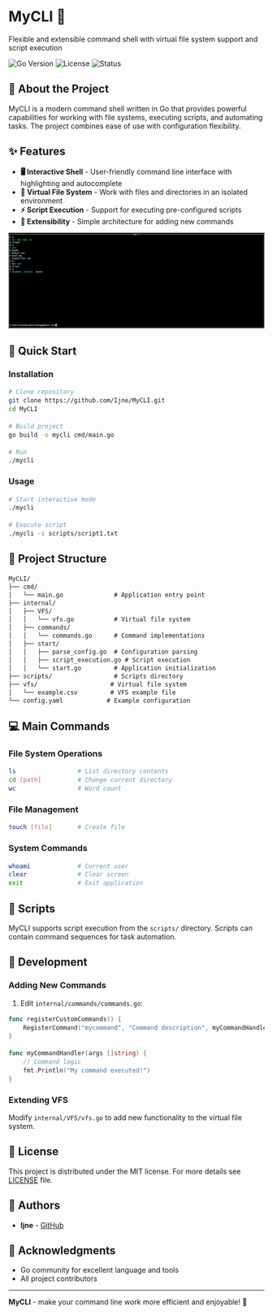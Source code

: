 # MyCLI 🚀

Flexible and extensible command shell with virtual file system support and script execution

![Go Version](https://img.shields.io/badge/Go-1.21+-blue)
![License](https://img.shields.io/badge/License-MIT-green)
![Status](https://img.shields.io/badge/Status-Active-brightgreen)

## 📖 About the Project

MyCLI is a modern command shell written in Go that provides powerful capabilities for working with file systems, executing scripts, and automating tasks. The project combines ease of use with configuration flexibility.

## ✨ Features

- **🖥️ Interactive Shell** - User-friendly command line interface with highlighting and autocomplete  
- **📁 Virtual File System** - Work with files and directories in an isolated environment  
- **⚡ Script Execution** - Support for executing pre-configured scripts  
- **🔧 Extensibility** - Simple architecture for adding new commands  

![Work Example](pictures/image.png)

## 🚀 Quick Start

### Installation

```bash
# Clone repository
git clone https://github.com/Ijne/MyCLI.git
cd MyCLI

# Build project
go build -o mycli cmd/main.go

# Run
./mycli
```

### Usage

```bash
# Start interactive mode
./mycli

# Execute script
./mycli -s scripts/script1.txt
```

## 📁 Project Structure

```
MyCLI/
├── cmd/
│   └── main.go              # Application entry point
├── internal/
│   ├── VFS/
│   │   └── vfs.go           # Virtual file system
│   ├── commands/
│   │   └── commands.go      # Command implementations
│   ├── start/
│   │   ├── parse_config.go  # Configuration parsing
│   │   ├── script_execution.go # Script execution
│   │   └── start.go         # Application initialization
├── scripts/                 # Scripts directory
├── vfs/                    # Virtual file system
│   └── example.csv         # VFS example file
└── config.yaml            # Example configuration
```

## 💻 Main Commands

### File System Operations
```bash
ls                 # List directory contents
cd [path]          # Change current directory
wc                 # Word count
```

### File Management
```bash
touch [file]       # Create file
```

### System Commands
```bash        
whoami             # Current user
clear              # Clear screen
exit               # Exit application
```

## 📜 Scripts

MyCLI supports script execution from the `scripts/` directory. Scripts can contain command sequences for task automation.

## 🔧 Development

### Adding New Commands

1. Edit `internal/commands/commands.go`:
```go
func registerCustomCommands() {
    RegisterCommand("mycommand", "Command description", myCommandHandler)
}

func myCommandHandler(args []string) {
    // Command logic
    fmt.Println("My command executed!")
}
```

### Extending VFS

Modify `internal/VFS/vfs.go` to add new functionality to the virtual file system.

## 📄 License

This project is distributed under the MIT license. For more details see [LICENSE](LICENSE) file.

## 👥 Authors

- **Ijne** - [GitHub](https://github.com/Ijne)

## 🙏 Acknowledgments

- Go community for excellent language and tools  
- All project contributors  

---

**MyCLI** - make your command line work more efficient and enjoyable! 🎉
